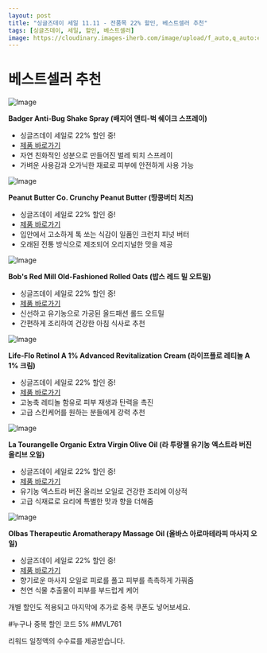 ```yaml
---
layout: post
title: "싱글즈데이 세일 11.11 - 전품목 22% 할인, 베스트셀러 추천"
tags: [싱글즈데이, 세일, 할인, 베스트셀러]
image: https://cloudinary.images-iherb.com/image/upload/f_auto,q_auto:eco/images/cms/banners/Singles-Day_2023_110923_003ko-kr.jpg
---
```


# 베스트셀러 추천

![Image](https://cloudinary.images-iherb.com/image/upload/f_auto,q_auto:eco/images/wsb/wsb29600/v/43.jpg)

**Badger Anti-Bug Shake Spray (배지어 앤티-벅 쉐이크 스프레이)**
- 싱글즈데이 세일로 22% 할인 중!
- [제품 바로가기](https://kr.iherb.com/pr/badger-company-anti-bug-shake-spray-4-fl-oz-118-3-ml/34626?rcode=MVL761)
- 자연 친화적인 성분으로 만들어진 벌레 퇴치 스프레이
- 가벼운 사용감과 오가닉한 재료로 피부에 안전하게 사용 가능




![Image](https://cloudinary.images-iherb.com/image/upload/f_auto,q_auto:eco/images/pnb/pnb00028/v/35.jpg)

**Peanut Butter Co. Crunchy Peanut Butter (땅콩버터 치즈)**
- 싱글즈데이 세일로 22% 할인 중!
- [제품 바로가기](https://kr.iherb.com/pr/peanut-butter-co-old-fashioned-crunchy-peanut-butter-16-oz-454-g/80516?rcode=MVL761)
- 입안에서 고소하게 톡 쏘는 식감이 일품인 크런치 피넛 버터
- 오래된 전통 방식으로 제조되어 오리지널한 맛을 제공






![Image](https://cloudinary.images-iherb.com/image/upload/f_auto,q_auto:eco/images/brm/brm04154/v/8.jpg)

**Bob's Red Mill Old-Fashioned Rolled Oats (밥스 레드 밀 오트밀)**
- 싱글즈데이 세일로 22% 할인 중!
- [제품 바로가기](https://kr.iherb.com/pr/bob-s-red-mill-old-fashioned-rolled-oats-whole-grain-32-oz-907-g/104025?rcode=MVL761)
- 신선하고 유기농으로 가공된 올드패션 롤드 오트밀
- 간편하게 조리하여 건강한 아침 식사로 추천




![Image](https://cloudinary.images-iherb.com/image/upload/f_auto,q_auto:eco/images/lfh/lfh64764/v/69.jpg)

**Life-Flo Retinol A 1% Advanced Revitalization Cream (라이프플로 레티놀 A 1% 크림)**
- 싱글즈데이 세일로 22% 할인 중!
- [제품 바로가기](https://kr.iherb.com/pr/life-flo-retinol-a-1-advanced-revitalization-cream-1-7-oz-50-ml/29793?rcode=MVL761)
- 고농축 레티놀 함유로 피부 재생과 탄력을 촉진
- 고급 스킨케어를 원하는 분들에게 강력 추천




![Image](https://cloudinary.images-iherb.com/image/upload/f_auto,q_auto:eco/images/lat/lat00570/v/16.jpg)

**La Tourangelle Organic Extra Virgin Olive Oil (라 투랑젤 유기농 엑스트라 버진 올리브 오일)**
- 싱글즈데이 세일로 22% 할인 중!
- [제품 바로가기](https://kr.iherb.com/pr/la-tourangelle-organic-extra-virgin-olive-oil-16-9-fl-oz-500-ml/80660?rcode=MVL761)
- 유기농 엑스트라 버진 올리브 오일로 건강한 조리에 이상적
- 고급 식재료로 요리에 특별한 맛과 향을 더해줌




![Image](https://cloudinary.images-iherb.com/image/upload/f_auto,q_auto:eco/images/olb/olb50011/v/35.jpg)

**Olbas Therapeutic Aromatherapy Massage Oil (올바스 아로마테라피 마사지 오일)**
- 싱글즈데이 세일로 22% 할인 중!
- [제품 바로가기](https://kr.iherb.com/pr/olbas-therapeutic-aromatherapy-massage-oil-0-32-fl-oz-10-ml/6675?rcode=MVL761)
- 향기로운 마사지 오일로 피로를 풀고 피부를 촉촉하게 가꿔줌
- 천연 식물 추출물이 피부를 부드럽게 케어


<!--more-->






개별 할인도 적용되고
마지막에 추가로 중복 쿠폰도 넣어보세요.

#누구나 중복 할인 코드 5%
#MVL761


리워드 일정액의 수수료를 제공받습니다.
